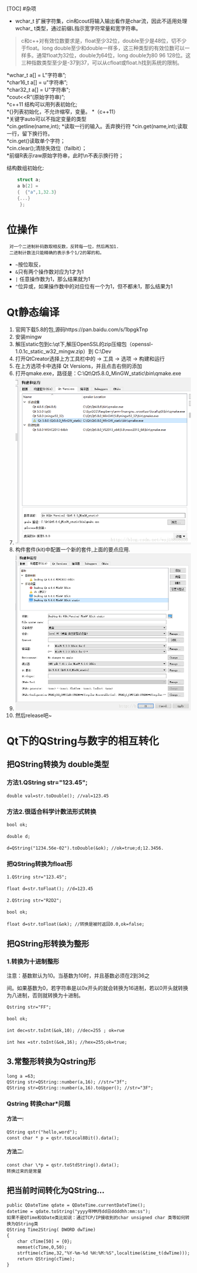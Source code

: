 [TOC]
#杂项
* wchar_t 扩展字符集，cin和cout将输入输出看作是char流，因此不适用处理wchar_ t类型，通过前缀L指示宽字符常量和宽字符串。     

> c和c++对有效位数要求是，float至少32位，double至少是48位，切不少于float。long
> double至少和double一样多，这三种类型的有效位数可以一样多。通常float为32位，double为64位，long double为80 96 128位。这三种指数类型至少是-37到37，可以从cfloat或float.h找到系统的限制。    
 
 *wchar_t a[] = L"字符串”;    
 *char16_t a[] = u"字符串”;    
 *char32_t a[] = U"字符串";     
 *cout<<R“(原始字符串)”;    
 *c++11 结构可以用列表初始化;    
 *{}列表初始化，不允许缩窄，变量。
 *（c++11）     
 *关键字auto可以不指定变量的类型      
 *cin.getline(name,int);
 *读取一行的输入。丢弃换行符
 *cin.get(name,int);读取一行，留下换行符。     
 *cin.get()读取单个字符；    
 *cin.clear();清除失效位（failbit）；     
 *前缀R表示raw原始字符串，此时\n不表示换行符；
 
 结构数组初始化: 

```cpp
    struct a;         
    a b[2] =      
    {  {"a",1,32.3} 
    {...}    
     };
```

# 位操作
     对一个二进制补码数取相反数，反转每一位，然后再加1.
     二进制计数法只能精确的表示多个1/2的幂的和。  

* `~`按位取反，
* `&`只有两个操作数对应为1才为1 
* `|` 任意操作数为1，那么结果就为1  
* `^`位异或，如果操作数中的对应位有一个为1，但不都未1，那么结果为1


# Qt静态编译
 1. 官网下载5.8的包,源码https://pan.baidu.com/s/1bpgkTnp
 2. 安装mingw
 3. 解压static包到c:\qt下,解压OpenSSL的zip压缩包（openssl-1.0.1c_static_w32_mingw.zip）到 C:\Dev
 4. 打开QtCreator选择上方工具栏中的 -> 工具 -> 选项 -> 构建和运行
 5. 在上方选项卡中选择 Qt Versions，并且点击右侧的添加
 6. 打开qmake.exe，路径是：C:\Qt\Qt5.8.0_MinGW_static\bin\qmake.exe 
 7. <img src="qt静态编译1.png">
 8. 构件套件(kit)中配置一个新的套件,上面的要点应用.
 9. <img src="qt静态编译2.png">
 10. 然后release吧~

# Qt下的QString与数字的相互转化  

## 把QString转换为 double类型

### 方法1.QString str="123.45";


    double val=str.toDouble(); //val=123.45

### 方法2.很适合科学计数法形式转换

    bool ok;

    double d;

    d=QString("1234.56e-02").toDouble(&ok); //ok=true;d;12.3456.

### 把QString转换为float形

    1.QString str="123.45";

    float d=str.toFloat(); //d=123.45

    2.QString str="R2D2";

    bool ok;

    float d=str.toFloat(&ok); //转换是被时返回0.0,ok=false;

## 把QString形转换为整形

### 1.转换为十进制整形

注意：基数默认为10。当基数为10时，并且基数必须在2到36之

间。如果基数为0，若字符串是以0x开头的就会转换为16进制，若以0开头就转换为八进制，否则就转换为十进制。

    Qstring str="FF";

    bool ok;

    int dec=str.toInt(&ok,10); //dec=255 ; ok=rue

    int hex =str.toInt(&ok,16); //hex=255;ok=true;

## 3.常整形转换为Qstring形

    long a =63;
    QString str=QString::number(a,16); //str="3f";
    QString str=QString::number(a,16).toUpper(); //str="3F";

### Qstring 转换char\*问题
#### 方法一:
    QString qstr("hello,word");
    const char * p = qstr.toLocal8Bit().data();
#### 方法二:
    const char \*p = qstr.toStdString().data();
    转换过来的是常量


## 把当前时间转化为QString...
    public QDateTime qdate = QDateTime.currentDateTime();
    datetime = qdate.toString("yyyy年MM月dd日ddddhh:mm:ss");
    如果不是QTime和QDate类比如说：通过TCP/IP接收到的char unsigned char 类等如何转换为QString类
    QString Time2String( DWORD dwTime)
    {
        char cTime[50] = {0};
        memset(cTime,0,50);
        strftime(cTime,32,"%Y-%m-%d %H:%M:%S",localtime(&time_t(dwTime)));
        return QString(cTime);
    }
